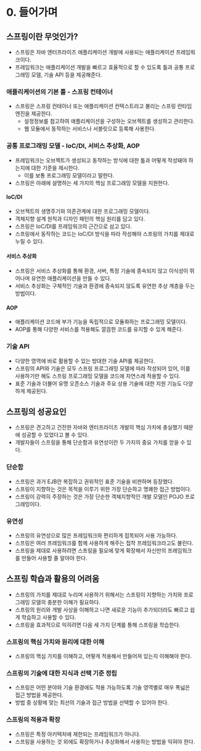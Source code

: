 # 0. 들어가며

## 스프링이란 무엇인가?

- 스프링은 자바 엔터프라이즈 애플리케이션 개발에 사용되는 애플리케이션 프레임워크이다.
- 프레임워크는 애플리케이션 개발을 빠르고 효율적으로 할 수 있도록 틀과 공통 프로그래밍 모델, 기술 API 등을 제공해준다.

### 애플리케이션의 기본 틀 - 스프링 컨테이너
- 스프링은 스프링 컨테이너 또는 애플리케이션 컨텍스트라고 불리는 스프링 런타임 엔진을 제공한다.
  - 설정정보를 참고하여 애플리케이션을 구성하는 오브젝트를 생성하고 관리한다.
  - 웹 모듈에서 동작하는 서비스나 서블릿으로 등록해 사용한다.

### 공통 프로그래밍 모델 - IoC/DI, 서비스 추상화, AOP
- 프레임워크는 오브젝트가 생성되고 동작하는 방식에 대한 틀과 어떻게 작성돼야 하는지에 대한 기준을 제시한다.
  - 이를 보통 프로그래밍 모델이라고 말한다.
- 스프링은 아래에 설명하는 세 가지의 핵심 프로그래밍 모델을 지원한다.

#### IoC/DI
- 오브젝트의 생명주기와 의존관계에 대한 프로그래밍 모델이다.
- 객체지향 설계 원칙과 디자인 패턴의 핵심 원리를 담고 있다.
- 스프링은 IoC/DI를 프레임워크의 근간으로 삼고 있다.
- 스프링에서 동작하는 코드는 IoC/DI 방식을 따라 작성해야 스프링의 가치를 제대로 누릴 수 있다.

#### 서비스 추상화
- 스프링은 서비스 추상화를 통해 환경, 서버, 특정 기술에 종속되지 않고 이식성이 뛰어나며 유연한 애플리케이션을 만들 수 있다.
- 서비스 추상화는 구체적인 기술과 환경에 종속되지 않도록 유연한 추상 계층을 두는 방법이다. 

#### AOP
- 애플리케이션 코드에 부가 기능을 독립적으로 모듈화하는 프로그래밍 모델이다.
- AOP를 통해 다양한 서비스를 적용해도 깔끔한 코드를 유지할 수 있게 해준다.

### 기술 API
- 다양한 영역에 바로 활용할 수 있는 방대한 기술 API를 제공한다.
- 스프링의 API와 기술은 모두 스프링 프로그래밍 모델에 따라 작성되어 있어, 이를 사용하기만 해도 스프링 프로그래밍 모델을 코드에 자연스레 적용할 수 있다.
- 표준 기술과 더불어 유명 오픈소스 기술과 주요 상용 기술에 대한 지원 기능도 다양하게 제공된다.

## 스프링의 성공요인
- 스프링은 견고하고 건전한 자바와 엔터프라이즈 개발의 핵심 가치에 충실했기 때문에 성공할 수 있었다고 볼 수 있다.
- 개발자들이 스프링을 통해 단순함과 유연성이란 두 가지의 중요 가치를 얻을 수 있다.

### 단순함
- 스프링은 과거 EJB란 복잡하고 권위적인 표준 기술을 비판하며 등장했다.
- 스프링이 지향하는 것은 목적을 이루기 위한 가장 단순하고 명쾌한 접근 방법이다.
- 스프링이 강력히 주장하는 것은 가장 단순한 객체지향적인 개발 모델인 POJO 프로그래밍이다.

### 유연성
- 스프링의 유연성으로 많은 프레임워크와 편리하게 접목되어 사용 가능하다.
- 스프링은 여러 프레임워크를 함께 사용하게 해주는 접착 프레임워크라고도 불린다.
- 스프링을 제대로 사용하려면 스프링을 필요에 맞게 확장해서 자신만의 프레임워크를 만들어 사용할 줄 알아야 한다.

## 스프링 학습과 활용의 어려움
- 스프링의 가치를 제대로 누리며 사용하기 위해서는 스프링이 지향하는 가치와 프로그래밍 모델의 충분한 이해가 필요하다.
- 스프링의 원리와 개발 사상을 이해하고 나면 새로운 기능이 추가되더라도 빠르고 쉽게 학습하고 사용할 수 있다.
- 스프링을 효과적으로 익히려면 다음 세 가지 단계를 통해 스프링을 학습한다.

### 스프링의 핵심 가치와 원리에 대한 이해
- 스프링의 핵심 가치를 이해하고, 어떻게 적용해서 만들어져 있는지 이해해야 한다.

### 스프링의 기술에 대한 지식과 선택 기준 정립
- 스프링은 어떤 분야와 기술 환경에도 적용 가능하도록 기술 영역별로 매우 폭넓은 접근 방법을 제공한다.
- 방법 중 상황에 맞는 최선의 기술과 접근 방법을 선택할 수 있어야 한다.

### 스프링의 적용과 확장
- 스프링은 특정 아키텍처에 제한되는 프레임워크가 아니다.
- 스프링을 사용하는 것 외에도 확장하거나 추상화해서 사용하는 방법을 익혀야 한다.